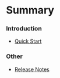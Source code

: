 # Summary

### Introduction

* [Quick Start](quick-start.md)

### Other

* [Release Notes](../CHANGELOG.md)

